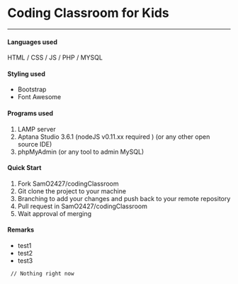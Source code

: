 # Coding Classroom for Kids
----

#### Languages used
HTML / CSS / JS / PHP / MYSQL

#### Styling used
- Bootstrap
- Font Awesome

#### Programs used
1. LAMP server
2. Aptana Studio 3.6.1 (nodeJS v0.11.xx required ) (or any other open source IDE)
3. phpMyAdmin (or any tool to admin MySQL)

#### Quick Start
1. Fork SamO2427/codingClassroom
2. Git clone the project to your machine
3. Branching to add your changes and push back to your remote repository 
4. Pull request in SamO2427/codingClassroom
5. Wait approval of merging

#### Remarks
- test1
- test2
- test3
```
 // Nothing right now
```